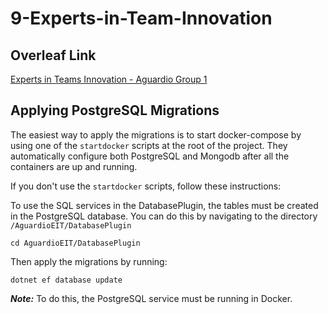 # 9-Experts-in-Team-Innovation

## Overleaf Link
[Experts in Teams Innovation - Aguardio Group 1](https://www.overleaf.com/project/654fcf977ff977ae7a506617)

## Applying PostgreSQL Migrations
The easiest way to apply the migrations is to start docker-compose by using one of the
`startdocker` scripts at the root of the project. They automatically configure both PostgreSQL and Mongodb 
after all the containers are up and running.

If you don't use the `startdocker` scripts, follow these instructions:

To use the SQL services in the DatabasePlugin, the tables must be created in the PostgreSQL database.
You can do this by navigating to the directory `/AguardioEIT/DatabasePlugin`

```
cd AguardioEIT/DatabasePlugin
```

Then apply the migrations by running:
```
dotnet ef database update
```

**_Note:_** To do this, the PostgreSQL service must be running in Docker.
